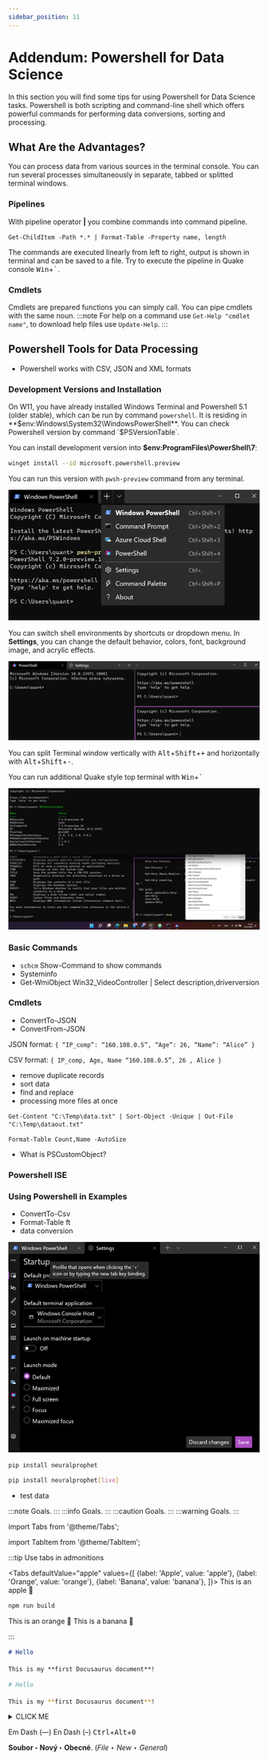 ```yaml
---
sidebar_position: 11
---
```


# Addendum: Powershell for Data Science
In this section you will find some tips for using Powershell for Data Science tasks. Powershell is both scripting and command-line shell which offers powerful commands for performing data conversions, sorting and processing.

## What Are the Advantages?
You can process data from various sources in the terminal console. You can run several processes simultaneously in separate, tabbed or splitted terminal windows.
### Pipelines
With pipeline operator **|** you combine commands into command pipeline.

```
Get-ChildItem -Path *.* | Format-Table -Property name, length
```
The commands are executed linearly from left to right, output is shown in terminal and can be saved to a file. Try to execute the pipeline in Quake console <kbd>Win</kbd>+<kbd>\`</kbd>.

### Cmdlets
Cmdlets are prepared functions you can simply call. You can pipe cmdlets with the same noun.
:::note
For help on a command use `Get-Help "cmdlet name"`, to download help files use `Update-Help`.
:::
## Powershell Tools for Data Processing
- Powershell works with CSV, JSON and XML formats
### Development Versions and Installation

On W11, you have already installed Windows Terminal and Powershell 5.1 (older stable), which can be run by command `powershell`. It is residing in **$env:Windows\System32\WindowsPowerShell**. You can check Powershell version by command `$PSVersionTable`.

You  can install development version into **$env:ProgramFiles\PowerShell\7**:

```bash
winget install --id microsoft.powershell.preview
```
You can run this version with `pwsh-preview` command from any terminal.

![image](./images/powershell-01.png)

You can switch shell environments by shortcuts or dropdown menu. In **Settings**, you can change the default behavior, colors, font, background image, and acrylic effects.

![image](./images/powershell-03.png)

You can split Terminal window vertically with <kbd>Alt</kbd>+<kbd>Shift</kbd>+<kbd>+</kbd> and horizontally with <kbd>Alt</kbd>+<kbd>Shift</kbd>+<kbd>-</kbd>.

You can run additional Quake style top terminal with <kbd>Win</kbd>+<kbd>\`</kbd>

![image](./images/powershell-04-quake.png)


### Basic Commands
- `schcm` Show-Command to show commands
- Systeminfo
- Get-WmiObject Win32_VideoController | Select description,driverversion

### Cmdlets
- ConvertTo-JSON
- ConvertFrom-JSON

JSON format: `
{
“IP_comp”: “160.108.0.5”,
“Age”: 26,
“Name”: “Alice”
}
`

CSV format: `
{
IP_comp, Age, Name
“160.108.0.5”, 26 , Alice
}
`
- remove duplicate records
- sort data
- find and replace
- processing more files at once

```
Get-Content "C:\Temp\data.txt" | Sort-Object -Unique | Out-File "C:\Temp\dataout.txt"
```
```
Format-Table Count,Name -AutoSize
```

- What is PSCustomObject?

### Powershell ISE
### Using  Powershell in Examples
- ConvertTo-Csv
- Format-Table ft
- data conversion

![image](./images/powershell-02.png)



```bash
pip install neuralprophet
```

```bash
pip install neuralprophet[live]
```

- test data

:::note
Goals.
:::
:::info
Goals.
:::
:::caution
Goals.
:::
:::warning
Goals.
:::

import Tabs from '@theme/Tabs';

import TabItem from '@theme/TabItem';

:::tip Use tabs in admonitions

<Tabs
  defaultValue="apple"
  values={[
    {label: 'Apple', value: 'apple'},
    {label: 'Orange', value: 'orange'},
    {label: 'Banana', value: 'banana'},
  ]}>
  <TabItem value="apple">This is an apple 🍎

  ```bash
  npm run build
  ```
  </TabItem>
  <TabItem value="orange">This is an orange 🍊</TabItem>
  <TabItem value="banana">This is a banana 🍌</TabItem>
</Tabs>

:::

```md title="docs/hello.md"
# Hello

This is my **first Docusaurus document**!
```

```bash
# Hello

This is my **first Docusaurus document**!
```

<details><summary>CLICK ME</summary>
<p>

#### yes, even hidden code blocks!
chaptertest

```python
print("hello world!")
```

</p>
</details>

Em Dash (—) En Dash (–)
<kbd>Ctrl</kbd>+<kbd>Alt</kbd>+<kbd>0</kbd>

**Soubor ‣ Nový ‣ Obecné**. (*File ‣ New ‣ General*)
